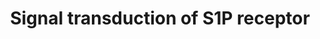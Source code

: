 ---
annotations:
- id: PW:0000960
  parent: signaling pathway
  type: Pathway Ontology
  value: sphingosine 1-phosphate signaling pathway
authors:
- S.Doniger
- MaintBot
- Ddigles
- Khanspers
- Eweitz
description: This is a representation of figure 2 from T. Hla, et al. 2001, Science,
  294, pg. 1877.  Sphingosine-1-phosphate (S1P) is a signaling sphingolipid, also
  known as lysosphingolipid. It is also referred to as a bioactive lipid mediator.
  Sphingolipids at large form a class of lipids characterized by a particular aliphatic
  aminoalcohol, which is sphingosine.
last-edited: 2021-05-23
organisms:
- Mus musculus
redirect_from:
- /index.php/Pathway:WP57
- /instance/WP57
- /instance/WP57_rr117945
revision: r117945
schema-jsonld:
- '@context': https://schema.org/
  '@id': https://wikipathways.github.io/pathways/WP57.html
  '@type': Dataset
  creator:
    '@type': Organization
    name: WikiPathways
  description: This is a representation of figure 2 from T. Hla, et al. 2001, Science,
    294, pg. 1877.  Sphingosine-1-phosphate (S1P) is a signaling sphingolipid, also
    known as lysosphingolipid. It is also referred to as a bioactive lipid mediator.
    Sphingolipids at large form a class of lipids characterized by a particular aliphatic
    aminoalcohol, which is sphingosine.
  keywords:
  - Akt1
  - Akt2
  - Akt3
  - Asah2
  - Edg1
  - Edg3
  - Edg5
  - Edg8
  - Gnai1
  - Gnai2
  - Gnai3
  - Mapk1
  - Mapk12
  - Mapk3
  - Mapk6
  - Mapk7
  - Pik3c2g
  - Plcb3
  - Racgap1
  - Smpd2
  - Sphk1
  - Sphk2
  license: CC0
  name: Signal transduction of S1P receptor
seo: CreativeWork
title: Signal transduction of S1P receptor
wpid: WP57
---